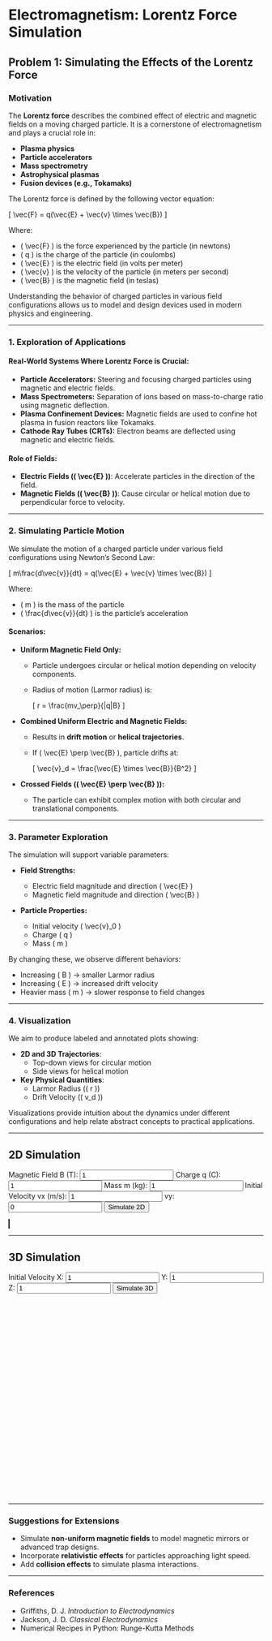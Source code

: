 # Electromagnetism: Lorentz Force Simulation

## Problem 1: Simulating the Effects of the Lorentz Force

### Motivation

The **Lorentz force** describes the combined effect of electric and magnetic fields on a moving charged particle. It is a cornerstone of electromagnetism and plays a crucial role in:

- **Plasma physics**
- **Particle accelerators**
- **Mass spectrometry**
- **Astrophysical plasmas**
- **Fusion devices (e.g., Tokamaks)**

The Lorentz force is defined by the following vector equation:

\[
\vec{F} = q(\vec{E} + \vec{v} \times \vec{B})
\]

Where:
- \( \vec{F} \) is the force experienced by the particle (in newtons)
- \( q \) is the charge of the particle (in coulombs)
- \( \vec{E} \) is the electric field (in volts per meter)
- \( \vec{v} \) is the velocity of the particle (in meters per second)
- \( \vec{B} \) is the magnetic field (in teslas)

Understanding the behavior of charged particles in various field configurations allows us to model and design devices used in modern physics and engineering.

---

### 1. Exploration of Applications

#### Real-World Systems Where Lorentz Force is Crucial:

- **Particle Accelerators:** Steering and focusing charged particles using magnetic and electric fields.
- **Mass Spectrometers:** Separation of ions based on mass-to-charge ratio using magnetic deflection.
- **Plasma Confinement Devices:** Magnetic fields are used to confine hot plasma in fusion reactors like Tokamaks.
- **Cathode Ray Tubes (CRTs):** Electron beams are deflected using magnetic and electric fields.

#### Role of Fields:

- **Electric Fields (\( \vec{E} \))**: Accelerate particles in the direction of the field.
- **Magnetic Fields (\( \vec{B} \))**: Cause circular or helical motion due to perpendicular force to velocity.

---

### 2. Simulating Particle Motion

We simulate the motion of a charged particle under various field configurations using Newton’s Second Law:

\[
m\frac{d\vec{v}}{dt} = q(\vec{E} + \vec{v} \times \vec{B})
\]

Where:
- \( m \) is the mass of the particle
- \( \frac{d\vec{v}}{dt} \) is the particle’s acceleration

#### Scenarios:

- **Uniform Magnetic Field Only:**
  - Particle undergoes circular or helical motion depending on velocity components.
  - Radius of motion (Larmor radius) is:

    \[
    r = \frac{mv_\perp}{|q|B}
    \]

- **Combined Uniform Electric and Magnetic Fields:**
  - Results in **drift motion** or **helical trajectories**.
  - If \( \vec{E} \perp \vec{B} \), particle drifts at:

    \[
    \vec{v}_d = \frac{\vec{E} \times \vec{B}}{B^2}
    \]

- **Crossed Fields (\( \vec{E} \perp \vec{B} \)):**
  - The particle can exhibit complex motion with both circular and translational components.

---

### 3. Parameter Exploration

The simulation will support variable parameters:

- **Field Strengths:**
  - Electric field magnitude and direction \( \vec{E} \)
  - Magnetic field magnitude and direction \( \vec{B} \)

- **Particle Properties:**
  - Initial velocity \( \vec{v}_0 \)
  - Charge \( q \)
  - Mass \( m \)

By changing these, we observe different behaviors:

- Increasing \( B \) → smaller Larmor radius
- Increasing \( E \) → increased drift velocity
- Heavier mass \( m \) → slower response to field changes

---

### 4. Visualization

We aim to produce labeled and annotated plots showing:

- **2D and 3D Trajectories**:
  - Top-down views for circular motion
  - Side views for helical motion
- **Key Physical Quantities**:
  - Larmor Radius (\( r \))
  - Drift Velocity (\( v_d \))

Visualizations provide intuition about the dynamics under different configurations and help relate abstract concepts to practical applications.

---
## 2D Simulation

<div>
  <label>Magnetic Field B (T): <input type="number" id="B2d" value="1"></label>
  <label>Charge q (C): <input type="number" id="q2d" value="1"></label>
  <label>Mass m (kg): <input type="number" id="m2d" value="1"></label>
  <label>Initial Velocity vx (m/s): <input type="number" id="vx2d" value="1"></label>
  <label>vy: <input type="number" id="vy2d" value="0"></label>
  <button onclick="simulate2D()">Simulate 2D</button>
</div>

<canvas id="canvas2d" width="500" height="500" style="border:1px solid black;"></canvas>

<script>
function simulate2D() {
  const canvas = document.getElementById("canvas2d");
  const ctx = canvas.getContext("2d");
  ctx.clearRect(0, 0, canvas.width, canvas.height);

  const B = parseFloat(document.getElementById("B2d").value);
  const q = parseFloat(document.getElementById("q2d").value);
  const m = parseFloat(document.getElementById("m2d").value);
  const vx0 = parseFloat(document.getElementById("vx2d").value);
  const vy0 = parseFloat(document.getElementById("vy2d").value);

  let x = 250, y = 250;
  let vx = vx0, vy = vy0;
  const dt = 0.1;
  ctx.beginPath();
  ctx.moveTo(x, y);

  for (let i = 0; i < 3000; i++) {
    const ax = (q / m) * vy * B;
    const ay = -(q / m) * vx * B;
    vx += ax * dt;
    vy += ay * dt;
    x += vx * dt;
    y += vy * dt;
    ctx.lineTo(x, y);
  }
  ctx.strokeStyle = "blue";
  ctx.stroke();
}
</script>

---

## 3D Simulation

<div>
  <label>Initial Velocity X: <input type="number" id="vx3d" value="1"></label>
  <label>Y: <input type="number" id="vy3d" value="1"></label>
  <label>Z: <input type="number" id="vz3d" value="1"></label>
  <button onclick="init3D()">Simulate 3D</button>
</div>

<div id="canvas3d" style="width: 100%; height: 400px;"></div>

<script src="https://cdn.jsdelivr.net/npm/three@0.157.0/build/three.min.js"></script>
<script src="https://cdn.jsdelivr.net/npm/three@0.157.0/examples/js/controls/OrbitControls.js"></script>

<script>
function init3D() {
  const container = document.getElementById("canvas3d");
  container.innerHTML = ""; // temizle

  const scene = new THREE.Scene();
  const camera = new THREE.PerspectiveCamera(75, container.clientWidth / container.clientHeight, 0.1, 1000);
  const renderer = new THREE.WebGLRenderer();
  renderer.setSize(container.clientWidth, container.clientHeight);
  container.appendChild(renderer.domElement);

  const controls = new THREE.OrbitControls(camera, renderer.domElement);

  const q = 1, m = 1, B = new THREE.Vector3(0, 0, 1);
  let v = new THREE.Vector3(
    parseFloat(document.getElementById("vx3d").value),
    parseFloat(document.getElementById("vy3d").value),
    parseFloat(document.getElementById("vz3d").value)
  );
  let pos = new THREE.Vector3(0, 0, 0);
  const dt = 0.05;

  const geometry = new THREE.BufferGeometry();
  const positions = [];
  for (let i = 0; i < 1000; i++) {
    const F = new THREE.Vector3().crossVectors(v, B).multiplyScalar(q / m);
    v.add(F.clone().multiplyScalar(dt));
    pos.add(v.clone().multiplyScalar(dt));
    positions.push(pos.x, pos.y, pos.z);
  }

  geometry.setAttribute('position', new THREE.Float32BufferAttribute(positions, 3));
  const material = new THREE.LineBasicMaterial({ color: 0xff0000 });
  const line = new THREE.Line(geometry, material);
  scene.add(line);

  scene.add(new THREE.AxesHelper(5));
  camera.position.set(10, 10, 10);
  controls.update();

  function animate() {
    requestAnimationFrame(animate);
    controls.update();
    renderer.render(scene, camera);
  }
  animate();
}
</script>




---

### Suggestions for Extensions

- Simulate **non-uniform magnetic fields** to model magnetic mirrors or advanced trap designs.
- Incorporate **relativistic effects** for particles approaching light speed.
- Add **collision effects** to simulate plasma interactions.

---

### References

- Griffiths, D. J. *Introduction to Electrodynamics*
- Jackson, J. D. *Classical Electrodynamics*
- Numerical Recipes in Python: Runge-Kutta Methods
